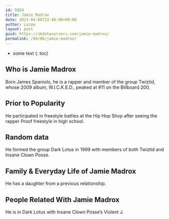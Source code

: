 ```yaml
---
id: 5954
title: Jamie Madrox
date: 2021-04-06T22:48:08+00:00
author: Laima
layout: post
guid: https://ukdataservers.com/jamie-madrox/
permalink: /04/06/jamie-madrox/
---
```


* some text
{: toc}


## Who is Jamie Madrox
                  
                  
                  
Born James Spaniolo, he is a rapper and member of the group Twiztid, whose 2009 album, W.I.C.K.E.D., peaked at #11 on the Billboard 200.
                  
              
            
              
            
                
                
                
## Prior to Popularity
                  
                  
                  
He participated in freestyle battles at the Hip Hop Shop after seeing the rapper Proof freestyle in high school.
                  
              
            
              
            
                
                
                
## Random data
                  
                  
                  
He formed the group Dark Lotus in 1999 with members of both Twiztid and Insane Clown Posse.
                  
              
            
              
            
                
                
                
## Family & Everyday Life of Jamie Madrox
                  
                  
                  
He has a daughter from a previous relationship.
                  
              
            
              
            
                
                
                
## People Related With Jamie Madrox
                  
                  
                  
He is in Dark Lotus with Insane Clown Posse&#8217;s Violent J.
                  
              
            
              
            
                
              
            
              
              
            
            
              
            
          
          
          